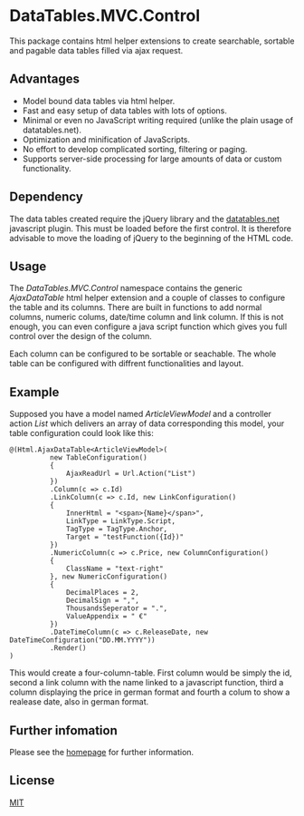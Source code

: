 ﻿# DataTables.MVC.Control

This package contains html helper extensions to create searchable, sortable and pagable data tables filled via ajax request.

## Advantages

- Model bound data tables via html helper.
- Fast and easy setup of data tables with lots of options.
- Minimal or even no JavaScript writing required (unlike the plain usage of datatables.net).
- Optimization and minification of JavaScripts.
- No effort to develop complicated sorting, filtering or paging.
- Supports server-side processing for large amounts of data or custom functionality.


## Dependency

The data tables created require the jQuery library and the [datatables.net](https://www.datatables.net/) javascript plugin. This must be loaded before the first control. It is therefore advisable to move the loading of jQuery to the beginning of the HTML code.

## Usage

The *DataTables.MVC.Control* namespace contains the generic *AjaxDataTable* html helper extension and a couple of classes to configure the table and its columns. There are built in functions to add
normal columns, numeric colums, date/time column and link column. If this is not enough, you can even configure a java script function which gives you full control over the design of the column.

Each column can be configured to be sortable or seachable. The whole table can be configured with diffrent functionalities and layout. 

## Example

Supposed you have a model named *ArticleViewModel* and a controller action *List* which delivers an array of data corresponding this model, your table configuration could look like this:

```
@(Html.AjaxDataTable<ArticleViewModel>(
          new TableConfiguration()
          {
              AjaxReadUrl = Url.Action("List")
          })
          .Column(c => c.Id)
          .LinkColumn(c => c.Id, new LinkConfiguration()
          {
              InnerHtml = "<span>{Name}</span>",
              LinkType = LinkType.Script,
              TagType = TagType.Anchor,
              Target = "testFunction({Id})"
          })
          .NumericColumn(c => c.Price, new ColumnConfiguration()
          {
              ClassName = "text-right"
          }, new NumericConfiguration()
          {
              DecimalPlaces = 2,
              DecimalSign = ",",
              ThousandsSeperator = ".",
              ValueAppendix = " €"
          })
          .DateTimeColumn(c => c.ReleaseDate, new DateTimeConfiguration("DD.MM.YYYY"))
          .Render()
)
```

This would create a four-column-table. First column would be simply the id, second a link column with the name linked to a javascript function, third a column displaying the price in 
german format and fourth a colum to show a realease date, also in german format.

## Further infomation

Please see the [homepage](http://net.rainerthiele.de/Home/Page/AjaxDataTable/Index) for further information.

## License
[MIT](https://choosealicense.com/licenses/mit/)